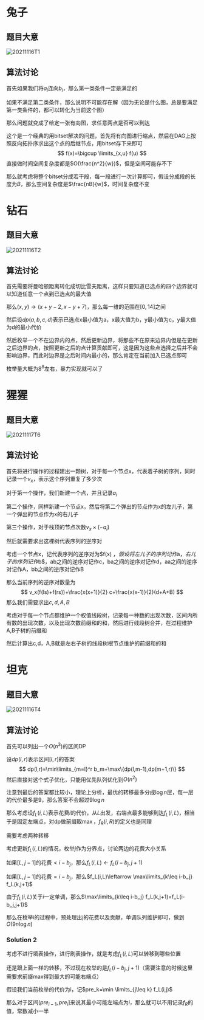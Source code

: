 # 兔子

## 题目大意

![20211116T1](D:\Blog\image\20211116T1.PNG)

## 算法讨论

首先如果我们将$a_i$连向$b_i$，那么第一类条件一定是满足的

如果不满足第二类条件，那么说明不可能存在解（因为无论是什么图，总是要满足第一类条件的，都可以转化为当前这个图）

那么问题就变成了给定一张有向图，求任意两点是否可以到达

这个是一个经典的用bitset解决的问题，首先将有向图进行缩点，然后在DAG上按照反向拓扑序求出这个点的后继节点，用bitset存下来即可
$$
f(x)=\bigcup \limits_{x,u} f(u)
$$
直接做时间空间复杂度都是$O(\frac{n^2}{w})$，但是空间可能存不下

那么就考虑将整个bitset分成若干段，每一段进行一次计算即可，假设分成段的长度为$B$，那么空间复杂度是$\frac{nB}{w}$，时间复杂度不变

# 钻石

## 题目大意

![20211116T2](D:\Blog\image\20211116T2.PNG)

## 算法讨论

首先需要将曼哈顿距离转化成切比雪夫距离，这样只要知道已选点的四个边界就可以知道任意一个点到已选点的最大值

那么$(x,y)\rightarrow (x+y-2,x-y+7)$，那么每一维的范围在$[0,14]$之间

然后设$dp(a,b,c,d)$表示已选点x最小值为a，x最大值为b，y最小值为c，y最大值为d的最小代价

然后枚举一个不在边界内的点，然后更新边界，将那些不在原来边界内但是在更新之后边界的点，按照更新之后的点计算贡献即可，这是因为这些点选择之后并不会影响边界，而此时边界是之后时间内最小的，那么肯定在当前加入已选点即可

枚举量大概为$8^8$左右，暴力实现就可以了

# 猩猩

## 题目大意

![20211117T6](D:\Blog\image\20211117T6.PNG)

## 算法讨论

首先将进行操作的过程建出一颗树，对于每一个节点x，代表着子树的序列，同时记录一个$v_x$，表示这个序列重复了多少次

对于第一个操作，我们新建一个点，并且记录$a_i$

第二个操作，同样新建一个节点x，然后将第二个弹出的节点作为x的左儿子，第一个弹出的节点作为x的右儿子

第三个操作，对于栈顶的节点次数$v_x\times (-a_i)$

然后就需要求出这棵树代表序列的逆序对

考虑一个节点x，记代表序列的逆序对为$f(x) $，假设将左儿子的序列记作$a$，右儿子的序列记作$b$，ab之间的逆序对记作c，ba之间的逆序对记作d，aa之间的逆序对记作A，bb之间的逆序对记作B

那么当前序列的逆序对数量为
$$
v_x(f(ls)+f(rs))+\frac{x(x+1)}{2} c+\frac{x(x-1)}{2}(d+A+B)
$$
那么我们需要求出$c,d,A,B$

考虑对于每一个节点都维护一个权值线段树，记录每一种数的出现次数，区间内所有数的出现次数，以及出现次数前缀和的和，然后进行线段树合并，在过程维护A,B子树的前缀和

然后计算出c,d，A,B就是左右子树的线段树根节点维护的前缀和的和

# 坦克

## 题目大意

![20211116T4](D:\Blog\image\20211116T4.PNG)

## 算法讨论

首先可以列出一个$O(n^3)$的区间DP

设$dp(l,r)$表示区间$[l,r]$的答案
$$
dp(l,r)=\min\limits_{m=l}^r b_m+\max\{dp(l,m-1),dp(m+1,r)\} 
$$
然后直接对这个式子优化，只能用优先队列优化到$O(n^2)$

注意到最后的答案都比较小，理论上分析，最优的转移最多分成$\log n$层，每一层的代价最多是$9$，那么答案不会超过$9\log n$

那么考虑设$f_L(i,L)$表示花费$i$的代价，从$L$出发，右端点最多能够到达$f_L(i,L)$，相当于是固定左端点，对dp做前缀取$\max$，$f_R(i,R)$的定义也是同理

需要考虑两种转移

考虑更新$f_L(i,L)$的情况，枚举$j$作为分界点，讨论两边的花费大小关系

如果$[L,j-1]$的花费$<i-b_j$，那么$f_L(i,L)\leftarrow f_L(i-b_j,j+1)$

如果$[L,j-1]$的花费$= i-b_j$，那么$f_L(i,L)\leftarrow \max\limits_{k\leq i-b_j} f_L(k,j+1)$

由于$f_L(i,L)$关于$i$一定单调，那么$\max\limits_{k\leq i-b_j} f_L(k,j+1)=f_L(i-b_j,j+1)$

那么在枚举i的过程中，预处理出j的花费以及贡献，单调队列维护即可，做到$O(9n\log n)$

### Solution 2

考虑不进行填表操作，进行刷表操作，就是考虑$f_L(i,L)$可以转移到哪些位置

还是跟上面一样的转移，不过现在枚举的是$f_L(i-b_j,j+1)$（需要注意的时候这里需要求前缀max得到最大的可能右端点）

假设我们当前枚举的代价为i，记$pre_k=\min \limits_{j\leq  k} f_L(i,j)$

那么对于区间$(pre_{i-1},pre_i]$来说其最小可能左端点为$i$，那么就可以不用记录$f_R$的值，常数减小一半